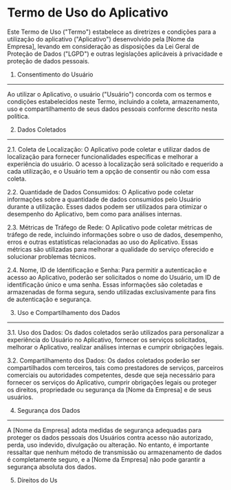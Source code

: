 Termo de Uso do Aplicativo
=========================

Este Termo de Uso ("Termo") estabelece as diretrizes e condições para a utilização do aplicativo ("Aplicativo") desenvolvido pela [Nome da Empresa], levando em consideração as disposições da Lei Geral de Proteção de Dados ("LGPD") e outras legislações aplicáveis à privacidade e proteção de dados pessoais.

1. Consentimento do Usuário
--------------------------

Ao utilizar o Aplicativo, o usuário ("Usuário") concorda com os termos e condições estabelecidos neste Termo, incluindo a coleta, armazenamento, uso e compartilhamento de seus dados pessoais conforme descrito nesta política.

2. Dados Coletados
------------------

2.1. Coleta de Localização: O Aplicativo pode coletar e utilizar dados de localização para fornecer funcionalidades específicas e melhorar a experiência do usuário. O acesso à localização será solicitado e requerido a cada utilização, e o Usuário tem a opção de consentir ou não com essa coleta.

2.2. Quantidade de Dados Consumidos: O Aplicativo pode coletar informações sobre a quantidade de dados consumidos pelo Usuário durante a utilização. Esses dados podem ser utilizados para otimizar o desempenho do Aplicativo, bem como para análises internas.

2.3. Métricas de Tráfego de Rede: O Aplicativo pode coletar métricas de tráfego de rede, incluindo informações sobre o uso de dados, desempenho, erros e outras estatísticas relacionadas ao uso do Aplicativo. Essas métricas são utilizadas para melhorar a qualidade do serviço oferecido e solucionar problemas técnicos.

2.4. Nome, ID de Identificação e Senha: Para permitir a autenticação e acesso ao Aplicativo, poderão ser solicitados o nome do Usuário, um ID de identificação único e uma senha. Essas informações são coletadas e armazenadas de forma segura, sendo utilizadas exclusivamente para fins de autenticação e segurança.

3. Uso e Compartilhamento dos Dados
-----------------------------------

3.1. Uso dos Dados: Os dados coletados serão utilizados para personalizar a experiência do Usuário no Aplicativo, fornecer os serviços solicitados, melhorar o Aplicativo, realizar análises internas e cumprir obrigações legais.

3.2. Compartilhamento dos Dados: Os dados coletados poderão ser compartilhados com terceiros, tais como prestadores de serviços, parceiros comerciais ou autoridades competentes, desde que seja necessário para fornecer os serviços do Aplicativo, cumprir obrigações legais ou proteger os direitos, propriedade ou segurança da [Nome da Empresa] e de seus usuários.

4. Segurança dos Dados
----------------------

A [Nome da Empresa] adota medidas de segurança adequadas para proteger os dados pessoais dos Usuários contra acesso não autorizado, perda, uso indevido, divulgação ou alteração. No entanto, é importante ressaltar que nenhum método de transmissão ou armazenamento de dados é completamente seguro, e a [Nome da Empresa] não pode garantir a segurança absoluta dos dados.

5. Direitos do Us